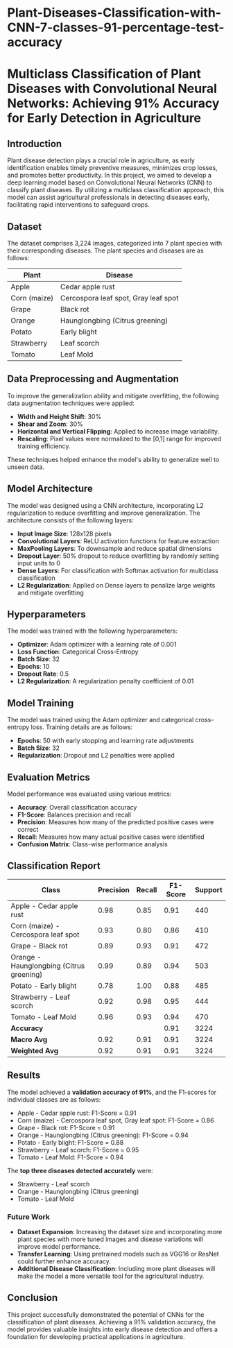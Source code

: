 # Plant-Diseases-Classification-with-CNN-7-classes-91-percentage-test-accuracy

# Multiclass Classification of Plant Diseases with Convolutional Neural Networks: Achieving 91% Accuracy for Early Detection in Agriculture

## Introduction
Plant disease detection plays a crucial role in agriculture, as early identification enables timely preventive measures, minimizes crop losses, and promotes better productivity. In this project, we aimed to develop a deep learning model based on Convolutional Neural Networks (CNN) to classify plant diseases. By utilizing a multiclass classification approach, this model can assist agricultural professionals in detecting diseases early, facilitating rapid interventions to safeguard crops.

## Dataset
The dataset comprises 3,224 images, categorized into 7 plant species with their corresponding diseases. The plant species and diseases are as follows:

| Plant                | Disease                                  |
|----------------------|------------------------------------------|
| Apple                | Cedar apple rust                         |
| Corn (maize)         | Cercospora leaf spot, Gray leaf spot     |
| Grape                | Black rot                                |
| Orange               | Haunglongbing (Citrus greening)          |
| Potato               | Early blight                             |
| Strawberry           | Leaf scorch                              |
| Tomato               | Leaf Mold                                |

## Data Preprocessing and Augmentation
To improve the generalization ability and mitigate overfitting, the following data augmentation techniques were applied:
- **Width and Height Shift**: 30%
- **Shear and Zoom**: 30%
- **Horizontal and Vertical Flipping**: Applied to increase image variability.
- **Rescaling**: Pixel values were normalized to the [0,1] range for improved training efficiency.

These techniques helped enhance the model's ability to generalize well to unseen data.

## Model Architecture
The model was designed using a CNN architecture, incorporating L2 regularization to reduce overfitting and improve generalization. The architecture consists of the following layers:
- **Input Image Size**: 128x128 pixels
- **Convolutional Layers**: ReLU activation functions for feature extraction
- **MaxPooling Layers**: To downsample and reduce spatial dimensions
- **Dropout Layer**: 50% dropout to reduce overfitting by randomly setting input units to 0
- **Dense Layers**: For classification with Softmax activation for multiclass classification
- **L2 Regularization**: Applied on Dense layers to penalize large weights and mitigate overfitting

## Hyperparameters
The model was trained with the following hyperparameters:
- **Optimizer**: Adam optimizer with a learning rate of 0.001
- **Loss Function**: Categorical Cross-Entropy
- **Batch Size**: 32
- **Epochs**: 10
- **Dropout Rate**: 0.5
- **L2 Regularization**: A regularization penalty coefficient of 0.01

## Model Training
The model was trained using the Adam optimizer and categorical cross-entropy loss. Training details are as follows:
- **Epochs**: 50 with early stopping and learning rate adjustments
- **Batch Size**: 32
- **Regularization**: Dropout and L2 penalties were applied

## Evaluation Metrics
Model performance was evaluated using various metrics:
- **Accuracy**: Overall classification accuracy
- **F1-Score**: Balances precision and recall
- **Precision**: Measures how many of the predicted positive cases were correct
- **Recall**: Measures how many actual positive cases were identified
- **Confusion Matrix**: Class-wise performance analysis

## Classification Report
| **Class**                                | **Precision** | **Recall** | **F1-Score** | **Support** |
|------------------------------------------|---------------|------------|--------------|-------------|
| Apple - Cedar apple rust                 | 0.98          | 0.85       | 0.91         | 440         |
| Corn (maize) - Cercospora leaf spot      | 0.93          | 0.80       | 0.86         | 410         |
| Grape - Black rot                        | 0.89          | 0.93       | 0.91         | 472         |
| Orange - Haunglongbing (Citrus greening) | 0.99          | 0.89       | 0.94         | 503         |
| Potato - Early blight                    | 0.78          | 1.00       | 0.88         | 485         |
| Strawberry - Leaf scorch                 | 0.92          | 0.98       | 0.95         | 444         |
| Tomato - Leaf Mold                       | 0.96          | 0.93       | 0.94         | 470         |
| **Accuracy**                             |               |            | 0.91         | 3224        |
| **Macro Avg**                            | 0.92          | 0.91       | 0.91         | 3224        |
| **Weighted Avg**                         | 0.92          | 0.91       | 0.91         | 3224        |

## Results
The model achieved a **validation accuracy of 91%**, and the F1-scores for individual classes are as follows:
- Apple - Cedar apple rust: F1-Score = 0.91
- Corn (maize) - Cercospora leaf spot, Gray leaf spot: F1-Score = 0.86
- Grape - Black rot: F1-Score = 0.91
- Orange - Haunglongbing (Citrus greening): F1-Score = 0.94
- Potato - Early blight: F1-Score = 0.88
- Strawberry - Leaf scorch: F1-Score = 0.95
- Tomato - Leaf Mold: F1-Score = 0.94

The **top three diseases detected accurately** were:
- Strawberry - Leaf scorch
- Orange - Haunglongbing (Citrus greening)
- Tomato - Leaf Mold

### Future Work
- **Dataset Expansion**: Increasing the dataset size and incorporating more plant species with more tuned images and disease variations will improve model performance.
- **Transfer Learning**: Using pretrained models such as VGG16 or ResNet could further enhance accuracy.
- **Additional Disease Classification**: Including more plant diseases will make the model a more versatile tool for the agricultural industry.

## Conclusion
This project successfully demonstrated the potential of CNNs for the classification of plant diseases. Achieving a 91% validation accuracy, the model provides valuable insights into early disease detection and offers a foundation for developing practical applications in agriculture.

